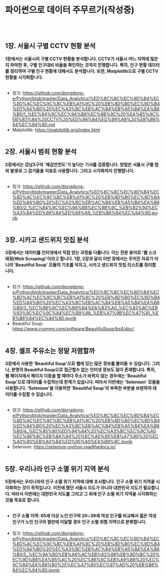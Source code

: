 
# **파이썬으로 데이터 주무르기(작성중)**
<br></br>
## **1장. 서울시 구별 CCTV 현황 분석**
**1장에서는 서울시의 구별 CCTV 현황을 분석합니다. CCTV가 서울시 어느 지역에 많은지 파악한 후, 구별 인구대비 비율을 확인하는 것까지 진행합니다. 특히, 인구 현황 데이터를 정리하여 구별 인구 현황에 대해서도 분석합니다. 또한, Matplotlib으로 구별 CCTV 현황을 시각화합니다.**
<br></br>
* 링크: https://github.com/dongdong-e/Python/blob/master/Data_Analytics/%ED%8C%8C%EC%9D%B4%EC%8D%AC%EC%9C%BC%EB%A1%9C%20%EB%8D%B0%EC%9D%B4%ED%84%B0%20%EC%A3%BC%EB%AC%B4%EB%A5%B4%EA%B8%B0/1_%EC%84%9C%EC%9A%B8%EC%8B%9C%20%EA%B5%AC%EB%B3%84%20CCTV%20%ED%98%84%ED%99%A9%20%EB%B6%84%EC%84%9D.md
* Matplotlib: https://matplotlib.org/index.html
<br></br>

## **2장. 서울시 범죄 현황 분석**
**2장에서는 강남3구의 '체감안전도'가 높다는 기사를 검증합니다. 방법은 서울시 구별 범죄 발생과 그 검거율을 지표로 사용합니다. 그리고 시각화까지 진행합니다.**
<br></br>
* 링크: https://github.com/dongdong-e/Python/blob/master/Data_Analytics/%ED%8C%8C%EC%9D%B4%EC%8D%AC%EC%9C%BC%EB%A1%9C%20%EB%8D%B0%EC%9D%B4%ED%84%B0%20%EC%A3%BC%EB%AC%B4%EB%A5%B4%EA%B8%B0/2_%EC%84%9C%EC%9A%B8%EC%8B%9C_%EB%B2%94%EC%A3%84%ED%98%84%ED%99%A9_%EB%B6%84%EC%84%9D.ipynb
<br></br>

## **3장. 시카고 샌드위치 맛집 분석**
**3장에서는 데이터를 인터넷에서 직접 얻는 과정을 다룹니다. 이는 전문 용어로 '웹 스크래핑(Web Scraping)'이라고 합니다. 1장, 2장과 달리 이번 장에서는 주어진 자료가 아니라 'Beautiful Soup' 모듈의 기초를 익히고, 시카고 샌드위치 맛집 리스트를 정리합니다.**
<br></br>
* 링크: https://github.com/dongdong-e/Python/blob/master/Data_Analytics/%ED%8C%8C%EC%9D%B4%EC%8D%AC%EC%9C%BC%EB%A1%9C%20%EB%8D%B0%EC%9D%B4%ED%84%B0%20%EC%A3%BC%EB%AC%B4%EB%A5%B4%EA%B8%B0/3_%EC%8B%9C%EC%B9%B4%EA%B3%A0_%EC%83%8C%EB%93%9C%EC%9C%84%EC%B9%98_%EB%A7%9B%EC%A7%91_%EB%B6%84%EC%84%9D.ipynb
* Beautiful Soup: https://www.crummy.com/software/BeautifulSoup/bs4/doc/
<br></br>

## **4장. 셀프 주유소는 정말 저렴할까**
**3장에서 사용한 'Beautiful Soup'으로 웹에 있는 많은 정보를 불러올 수 있습니다. 그러나, 분명히 Beautiful Soup으로 접근할수 없는 인터넷 정보도 많이 존재합니다. 특히, 웹 페이지에서 페이지 이동을 할 때마다 주소가 바뀌지 않는 경우에는 'Beautiful Soup'으로 데이터를 수집하는데 한계가 있습니다. 따라서 이번에는 'Selenium' 모듈을 사용합니다. 'Selenium'을 이용하면 'Beautiful Soup'의 부족한 부분을 보완하여 데이터를 수집할 수 있습니다.**
<br></br>
* 링크: https://github.com/dongdong-e/Python/blob/master/Data_Analytics/%ED%8C%8C%EC%9D%B4%EC%8D%AC%EC%9C%BC%EB%A1%9C%20%EB%8D%B0%EC%9D%B4%ED%84%B0%20%EC%A3%BC%EB%AC%B4%EB%A5%B4%EA%B8%B0/4_%EC%85%80%ED%94%84%20%EC%A3%BC%EC%9C%A0%EC%86%8C%EB%8A%94%20%EC%A0%95%EB%A7%90%20%EC%A0%80%EB%A0%B4%ED%95%A0%EA%B9%8C.ipynb
* Selenium: https://selenium-python.readthedocs.io/
<br></br>

## **5장. 우리나라 인구 소멸 위기 지역 분석**
**5장에서는 우리나라의 인구 소멸 위기 지역에 대해 조사합니다. 인구 소멸 위기 지역을 시각화하는 것이 목적입니다. 이전에 했던 서울시 지도가 아니라 대한민국 지도가 필요합니다. 따라서 이번에는 대한민국 지도를 그리고 그 위에 인구 소멸 위기 지역을 시각화하는 것을 목표로 합니다.**
<br></br>
* **인구 소멸 지역: 65세 이상 노인 인구와 20~39세 여성 인구를 비교해서 젊은 여성 인구가 노인 인구의 절반에 미달할 경우 인구 소멸 위험 지역으로 분류합니다.**
<br></br>
* 링크: https://github.com/dongdong-e/Python/blob/master/Data_Analytics/%ED%8C%8C%EC%9D%B4%EC%8D%AC%EC%9C%BC%EB%A1%9C%20%EB%8D%B0%EC%9D%B4%ED%84%B0%20%EC%A3%BC%EB%AC%B4%EB%A5%B4%EA%B8%B0/5_%EC%9A%B0%EB%A6%AC%EB%82%98%EB%9D%BC%20%EC%9D%B8%EA%B5%AC%20%EC%86%8C%EB%A9%B8%20%EC%9C%84%EA%B8%B0%20%EC%A7%80%EC%97%AD%20%EB%B6%84%EC%84%9D.ipynb
